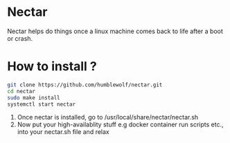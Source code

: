 # Nectar

Nectar helps do things once a linux machine comes back to life after a boot or crash.

# How to install ?

```sh
git clone https://github.com/humblewolf/nectar.git
cd nectar
sudo make install
systemctl start nectar
```

1. Once nectar is installed, go to /usr/local/share/nectar/nectar.sh
2. Now put your high-availablity stuff e.g docker container run scripts etc., into your nectar.sh file and relax

